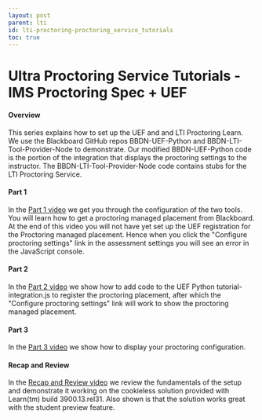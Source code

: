 ```yaml
---
layout: post
parent: lti
id: lti-proctoring-proctoring_service_tutorials
toc: true
---
```


# Ultra Proctoring Service Tutorials - IMS Proctoring Spec + UEF


#### Overview
This series explains how to set up the UEF and and LTI Proctoring Learn. We use the Blackboard GitHub repos BBDN-UEF-Python and BBDN-LTI-Tool-Provider-Node to demonstrate. Our modified BBDN-UEF-Python code is the portion of the integration that displays the proctoring settings to the instructor. The BBDN-LTI-Tool-Provider-Node code contains stubs for the LTI Proctoring Service.

#### Part 1
In the [Part 1 video](https://youtu.be/66bxP8Hm4kk) we get you through the configuration of the two tools. You will learn how to get a proctoring managed placement from Blackboard. At the end of this video you will not have yet set up the UEF registration for the Proctoring managed placement. Hence when you click the "Configure proctoring settings" link in the assessment settings you will see an error in the JavaScript console.

#### Part 2
In the [Part 2 video](https://youtu.be/bTSGkqcH9oU) we show how to add code to the UEF Python tutorial-integration.js to register the proctoring placement, after which the "Configure proctoring settings" link will work to show the proctoring managed placement.

#### Part 3
In the [Part 3 video](https://youtu.be/DciK1YoaE6E) we show how to display your proctoring configuration.

#### Recap and Review
In the [Recap and Review video](https://youtu.be/MRkJ3PHYoJo) we review the fundamentals of the setup and demonstrate it working on the cookieless solution provided with Learn(tm) build 3900.13.rel31. Also shown is that the solution works great with the student preview feature.









